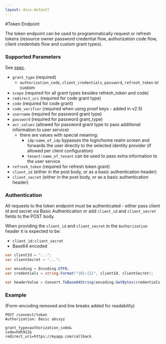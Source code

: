 ```yaml
---
layout: docs-default
---
```


#Token Endpoint

The token endpoint can be used to programmatically request or refresh tokens (resource owner password credential flow, authorization code flow, client credentials flow and custom grant types).

### Supported Parameters

See [spec](http://openid.net/specs/openid-connect-core-1_0.html#TokenRequest).

- `grant_type` (required)
    - `authorization_code`, `client_credentials`, `password`, `refresh_token` or custom
- `scope` (required for all grant types besides refresh_token and code)
- `redirect_uri` (required for code grant type)
- `code` (required for code grant)
- `code_verifier` (required when using proof keys - added in v2.5)
- `username` (required for password grant type)
- `password` (required for password grant_type)
- `acr_values` (allowed for password grant type to pass additional information to user service)
    - there are values with special meaning:
        - `idp:name_of_idp` bypasses the login/home realm screen and forwards the user directly to the selected identity provider (if allowed per client configuration)
        - `tenant:name_of_tenant` can be used to pass extra information to the user service
- `refresh_token` (required for refresh token grant)
- `client_id` (either in the post body, or as a basic authentication header)
- `client_secret` (either in the post body, or as a basic authentication header)

### Authentication
All requests to the token endpoint must be authenticated - either pass client id and secret via Basic Authentication
or add `client_id` and `client_secret` fields to the POST body.

When providing the `client_id` and `client_secret` in the `Authorization` header it is expected to be:

* `client_id:client_secret`
* Base64 encoded

```csharp
var clientId = "...";
var clientSecret = "...";

var encoding = Encoding.UTF8;
var credentials = string.Format("{0}:{1}", clientId, clientSecret);

var headerValue = Convert.ToBase64String(encoding.GetBytes(credentials));
```

### Example
(Form-encoding removed and line breaks added for readability)

```
POST /connect/token
Authorization: Basic abcxyz

grant_type=authorization_code&
code=hdh922&
redirect_uri=https://myapp.com/callback
```
